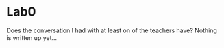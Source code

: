 # Lab0

Does the conversation I had with at least on of the teachers have? Nothing is written up yet...
